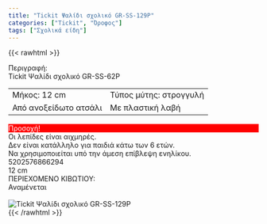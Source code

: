 ```yaml
---
title: "Tickit Ψαλίδι σχολικό GR-SS-129P"
categories: ["Tickit", "Όροφος"]
tags: ["Σχολικά είδη"]
---
```

{{< rawhtml >}}

<div class="sload711"><div class="product"><div id="sistatika">Περιγραφή:</div><div class="alltext">Tickit Ψαλίδι σχολικό GR-SS-62P</div><table id="diatable" style="margin-bottom:18px"><tbody><tr><td>Μήκος: 12 cm</td><td>Τύπος μύτης: στρογγυλή</td></tr><tr><td>Από ανοξείδωτο ατσάλι</td><td>Με πλαστική λαβή</td></tr></tbody></table><div id="loipa" style="background:red;color:#fff">Προσοχή!</div><div class="alltext">Οι λεπίδες είναι αιχμηρές.<br>Δεν είναι κατάλληλο για παιδιά κάτω των 6 ετών.<br>Να χρησιμοποιείται υπό την άμεση επίβλεψη ενηλίκου.</div><div id="barcode"><div id="barimage1"></div><span id="bartext">5202576866294</span></div><div id="varos"><div id="dimimg"></div><span id="varostext">12 cm</span></div><div id="kivotio">ΠΕΡΙΕΧΟΜΕΝΟ ΚΙΒΩΤΙΟΥ:<br>Αναμένεται</div><br><div class="pimg"><img alt="Tickit Ψαλίδι σχολικό GR-SS-129P" title="Tickit Ψαλίδι σχολικό GR-SS-129P" src="/media/images/tickit-psalidi-sxoliko-gr-ss-129p.jpg"></div></div></div>
{{< /rawhtml >}}



